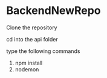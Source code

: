 # BackendNewRepo

Clone the repository

cd into the api folder

type the following commands

  1. npm install
  2. nodemon
